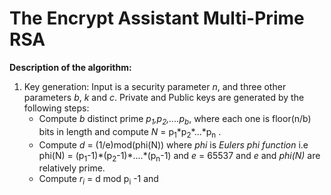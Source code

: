 # The Encrypt Assistant Multi-Prime RSA

**Description of the algorithm:**  
1. Key generation: Input is a security parameter *n*, and three other parameters *b*, *k* and *c*. Private and Public keys are generated by the following steps:
    * Compute *b* distinct prime *p<sub>1</sub>,p<sub>2</sub>,....p<sub>b</sub>*, where each one is floor(n/b) bits in length and compute *N* = p<sub>1</sub>\*p<sub>2</sub>\*...\*p<sub>n</sub> . 
    * Compute *d* = (1/e)mod(phi(N)) where *phi* is *Eulers phi function* i.e phi(N) = (p<sub>1</sub>-1)\*(p<sub>2</sub>-1)\*....\*(p<sub>n</sub>-1) and *e* = 65537 and *e* and *phi(N)* are relatively prime. 
    * Compute *r<sub>i</sub>* = d mod p<sub>i</sub> -1 and 